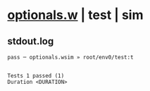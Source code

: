 # [optionals.w](../../../../../examples/tests/valid/optionals.w) | test | sim

## stdout.log
```log
pass ─ optionals.wsim » root/env0/test:t
 
 
Tests 1 passed (1)
Duration <DURATION>
```

